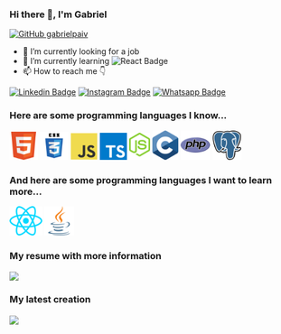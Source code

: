### Hi there 👋, I'm Gabriel

[![GitHub gabrielpaiv](https://img.shields.io/github/followers/gabrielpaiv?label=follow&style=social)](https://github.com/gabrielpaiv)

- 🔭 I’m currently looking for a job 
- 🌱 I’m currently learning ![React Badge](https://img.shields.io/badge/React_Native-20232A?style=&logo=react&logoColor=61DAFB)
- 📫 How to reach me 👇

[![Linkedin Badge](https://img.shields.io/badge/LinkedIn-0077B5?style=plastic&logo=linkedin&logoColor=white&link=https://www.linkedin.com/in/apg9/)](https://www.linkedin.com/in/apg9/)
[![Instagram Badge](https://img.shields.io/badge/Instagram-E4405F?style=plastic&logo=instagram&logoColor=white&link=https://www.instagram.com/cebola_sapiens/)](https://www.instagram.com/cebola_sapiens/)
[![Whatsapp Badge](https://img.shields.io/badge/WhatsApp-25D366?style=plastic&logo=whatsapp&logoColor=white&link=https://api.whatsapp.com/send?phone=5561981976488)](https://api.whatsapp.com/send?phone=5561981976488)

### Here are some programming languages I know...

<code><img alt="HTML" title="HTML" height="50" src="https://github.com/gabrielpaiv/gabrielpaiv/blob/64aac4772bc1e165b4b7e7b47a26a8483256ab42/.github/images/HTML.svg"></code>
<code><img alt="CSS" title="CSS" height="50" src="https://github.com/gabrielpaiv/gabrielpaiv/blob/64aac4772bc1e165b4b7e7b47a26a8483256ab42/.github/images/CSS.svg"></code>
<code><img alt="JavaScript" title="JS" height="48" src="https://github.com/gabrielpaiv/gabrielpaiv/blob/64aac4772bc1e165b4b7e7b47a26a8483256ab42/.github/images/Javascript.svg"></code>
<code><img alt="TypesCript" title="TS" height="48" src="https://github.com/gabrielpaiv/gabrielpaiv/blob/64aac4772bc1e165b4b7e7b47a26a8483256ab42/.github/images/Typescript.svg"></code>
<code><img alt="NodeJS" title="NodeJS" height="48" src="https://github.com/gabrielpaiv/gabrielpaiv/blob/64aac4772bc1e165b4b7e7b47a26a8483256ab42/.github/images/Node.svg"></code>
<code><img alt="C" title="C" height="52" src="https://github.com/gabrielpaiv/gabrielpaiv/blob/64aac4772bc1e165b4b7e7b47a26a8483256ab42/.github/images/C.svg"></code>
<code><img alt="PHP" title="PHP" height="52" src="https://github.com/gabrielpaiv/gabrielpaiv/blob/64aac4772bc1e165b4b7e7b47a26a8483256ab42/.github/images/PHP.svg"></code>
<code><img alt="PostgreSQL" title="PostgreSQL" height="52" src="https://github.com/gabrielpaiv/gabrielpaiv/blob/64aac4772bc1e165b4b7e7b47a26a8483256ab42/.github/images/PostgreSQL.svg"></code>

### And here are some programming languages ​​I want to learn more...

<code><img alt="React" title="React" height="52" src="https://github.com/gabrielpaiv/gabrielpaiv/blob/64aac4772bc1e165b4b7e7b47a26a8483256ab42/.github/images/React.svg"></code>
<code><img alt="Java" title="Java" height="52" src="https://github.com/gabrielpaiv/gabrielpaiv/blob/64aac4772bc1e165b4b7e7b47a26a8483256ab42/.github/images/Java.svg"></code>

### My resume with more information

<a  href="https://github.com/gabrielpaiv/curriculoWeb">
    <img align="center" src="https://github-readme-stats.vercel.app/api/pin/?username=gabrielpaiv&theme=react&repo=curriculoweb">
</a>

### My latest creation
<a  href="https://github.com/gabrielpaiv/nlw_together">
    <img align="center" src="https://github-readme-stats.vercel.app/api/pin/?username=gabrielpaiv&theme=react&repo=alurakut">
</a>

